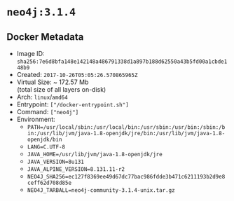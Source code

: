 # `neo4j:3.1.4`

## Docker Metadata

- Image ID: `sha256:7e6d8bfa148e142148a486791338d1a897b188d62550a43b5fd00a1cbde148b9`
- Created: `2017-10-26T05:05:26.570865965Z`
- Virtual Size: ~ 172.57 Mb  
  (total size of all layers on-disk)
- Arch: `linux`/`amd64`
- Entrypoint: `["/docker-entrypoint.sh"]`
- Command: `["neo4j"]`
- Environment:
  - `PATH=/usr/local/sbin:/usr/local/bin:/usr/sbin:/usr/bin:/sbin:/bin:/usr/lib/jvm/java-1.8-openjdk/jre/bin:/usr/lib/jvm/java-1.8-openjdk/bin`
  - `LANG=C.UTF-8`
  - `JAVA_HOME=/usr/lib/jvm/java-1.8-openjdk/jre`
  - `JAVA_VERSION=8u131`
  - `JAVA_ALPINE_VERSION=8.131.11-r2`
  - `NEO4J_SHA256=ec127f8369ee49d67dc77bac986fdde3b471c6211193b2d9e8ceff62d708d85e`
  - `NEO4J_TARBALL=neo4j-community-3.1.4-unix.tar.gz`
